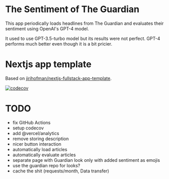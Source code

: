 # The Sentiment of The Guardian
This app periodically loads headlines from The Guardian and evaluates their sentiment using OpenAI's GPT-4 model.

It used to use GPT-3.5-turbo model but its results were not perfect. GPT-4 performs much better even though it is a bit pricier.

# Nextjs app template
Based on [jirihofman/nextjs-fullstack-app-template](https://github.com/jirihofman/nextjs-fullstack-app-template).

[![codecov](https://codecov.io/gh/jirihofman/sentiment-guardian/branch/master/graph/badge.svg)](https://codecov.io/gh/jirihofman/sentiment-guardian)

# TODO
- fix GitHub Actions
- setup codecov
- add @vercel/analytics
- remove storing description
- nicer button interaction
- automatically load articles
- automatically evaluate articles
- separate page with Guardian look only with added sentiment as emojis
- use the guardian repo for looks?
- cache the shit (requests/month, Data transfer)
